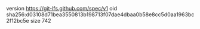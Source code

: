 version https://git-lfs.github.com/spec/v1
oid sha256:d03108d71bea3550813b198713f07dae4dbaa0b58e8cc5d0aa1963bc2f12bc5e
size 742
